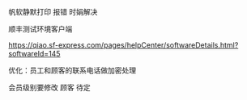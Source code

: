帆软静默打印 报错 时娟解决

顺丰测试环境客户端

https://qiao.sf-express.com/pages/helpCenter/softwareDetails.html?softwareId=145



优化：员工和顾客的联系电话做加密处理



会员级别要修改   顾客  待定


